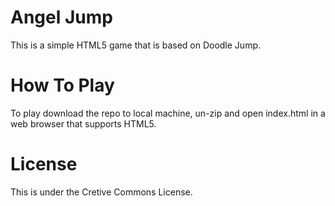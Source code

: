 # Angel Jump

This is a simple HTML5 game that is based on Doodle Jump.

# How To Play

To play download the repo to local machine, un-zip and open index.html in a
web browser that supports HTML5.

# License

This is under the Cretive Commons License.